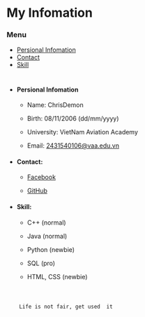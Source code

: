 
# My Infomation

### Menu
  - [Persional Infomation](#Persional-Infomation)
  - [Contact](#Contact)
  - [Skill](#Skill)

#

- #### Persional Infomation

  - Name: ChrisDemon    

  - Birth: 08/11/2006 (dd/mm/yyyy)  

  - University: VietNam Aviation Academy    

  - Email: 2431540106@vaa.edu.vn

- #### Contact:

  - [Facebook](https://www.facebook.com/Longpogba06)    

  - [GitHub](https://github.com/ChrisDemon0811)

- #### Skill:

  - C++ (normal)

  - Java (normal)

  - Python (newbie)

  - SQL (pro)

  - HTML, CSS (newbie)

 #

```sh

    Life is not fair, get used  it

```




